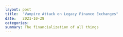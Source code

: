 ```yaml
---
layout: post
title:  "Vampire Attack on Legacy Finance Exchanges"
date:   2021-10-28
categories:
summary: The financialization of all things
---
```



